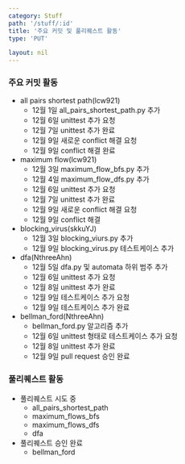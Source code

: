 ```yaml
---
category: Stuff
path: '/stuff/:id'
title: '주요 커밋 및 풀리퀘스트 활동'
type: 'PUT'

layout: nil
---
```

### 주요 커밋 활동
- all pairs shortest path(lcw921)
    - 12월 1일 all_pairs_shortest_path.py 추가
    - 12월 6일 unittest 추가 요청
    - 12월 7일 unittest 추가 완료
    - 12월 9일 새로운 conflict 해결 요청
    - 12월 9일 conflict 해결 완료
- maximum flow(lcw921)
    - 12월 3일 maximum_flow_bfs.py 추가
    - 12월 4일 maximum_flow_dfs.py 추가
    - 12월 6일 unittest 추가 요청
    - 12월 7일 unittest 추가 완료
    - 12월 9일 새로운 conflict 해결 요청
    - 12월 9일 conflict 해결
- blocking_virus(skkuYJ)
    - 12월 3일 blocking_viurs.py 추가
    - 12월 9일 blocking_virus.py 테스트케이스 추가
- dfa(NthreeAhn)
    - 12월 5일 dfa.py 및 automata 하위 범주 추가
    - 12월 6일 unittest 추가 요청
    - 12월 8일 unittest 추가 완료
    - 12월 9일 테스트케이스 추가 요청
    - 12월 9일 테스트케이스 추가 완료
- bellman_ford(NthreeAhn)
    - bellman_ford.py 알고리즘 추가
    - 12월 6일 unittest 형태로 테스트케이스 추가 요청
    - 12월 8일 unittest 추가 완료
    - 12월 9일 pull request 승인 완료

### 풀리퀘스트 활동

- 풀리퀘스트 시도 중
    - all_pairs_shortest_path
    - maximum_flows_bfs
    - maximum_flows_dfs
    - dfa
- 풀리퀘스트 승인 완료
    - bellman_ford
